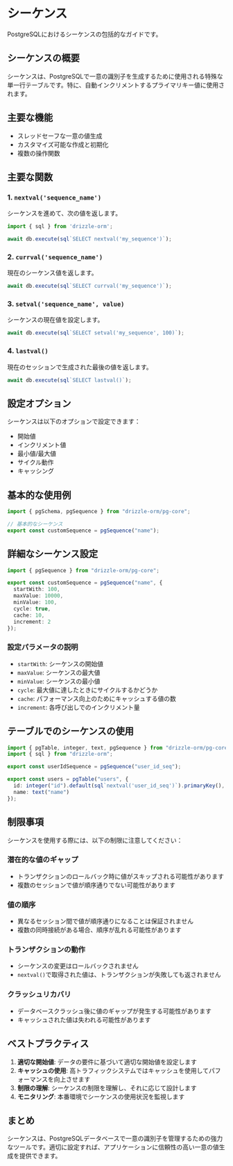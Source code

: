 # シーケンス

PostgreSQLにおけるシーケンスの包括的なガイドです。

## シーケンスの概要

シーケンスは、PostgreSQLで一意の識別子を生成するために使用される特殊な単一行テーブルです。特に、自動インクリメントするプライマリキー値に使用されます。

## 主要な機能

- スレッドセーフな一意の値生成
- カスタマイズ可能な作成と初期化
- 複数の操作関数

## 主要な関数

### 1. `nextval('sequence_name')`
シーケンスを進めて、次の値を返します。

```typescript
import { sql } from 'drizzle-orm';

await db.execute(sql`SELECT nextval('my_sequence')`);
```

### 2. `currval('sequence_name')`
現在のシーケンス値を返します。

```typescript
await db.execute(sql`SELECT currval('my_sequence')`);
```

### 3. `setval('sequence_name', value)`
シーケンスの現在値を設定します。

```typescript
await db.execute(sql`SELECT setval('my_sequence', 100)`);
```

### 4. `lastval()`
現在のセッションで生成された最後の値を返します。

```typescript
await db.execute(sql`SELECT lastval()`);
```

## 設定オプション

シーケンスは以下のオプションで設定できます：

- 開始値
- インクリメント値
- 最小値/最大値
- サイクル動作
- キャッシング

## 基本的な使用例

```typescript
import { pgSchema, pgSequence } from "drizzle-orm/pg-core";

// 基本的なシーケンス
export const customSequence = pgSequence("name");
```

## 詳細なシーケンス設定

```typescript
import { pgSequence } from "drizzle-orm/pg-core";

export const customSequence = pgSequence("name", {
  startWith: 100,
  maxValue: 10000,
  minValue: 100,
  cycle: true,
  cache: 10,
  increment: 2
});
```

### 設定パラメータの説明

- `startWith`: シーケンスの開始値
- `maxValue`: シーケンスの最大値
- `minValue`: シーケンスの最小値
- `cycle`: 最大値に達したときにサイクルするかどうか
- `cache`: パフォーマンス向上のためにキャッシュする値の数
- `increment`: 各呼び出しでのインクリメント量

## テーブルでのシーケンスの使用

```typescript
import { pgTable, integer, text, pgSequence } from "drizzle-orm/pg-core";
import { sql } from "drizzle-orm";

export const userIdSequence = pgSequence("user_id_seq");

export const users = pgTable("users", {
  id: integer("id").default(sql`nextval('user_id_seq')`).primaryKey(),
  name: text("name")
});
```

## 制限事項

シーケンスを使用する際には、以下の制限に注意してください：

### 潜在的な値のギャップ
- トランザクションのロールバック時に値がスキップされる可能性があります
- 複数のセッションで値が順序通りでない可能性があります

### 値の順序
- 異なるセッション間で値が順序通りになることは保証されません
- 複数の同時接続がある場合、順序が乱れる可能性があります

### トランザクションの動作
- シーケンスの変更はロールバックされません
- `nextval()`で取得された値は、トランザクションが失敗しても返されません

### クラッシュリカバリ
- データベースクラッシュ後に値のギャップが発生する可能性があります
- キャッシュされた値は失われる可能性があります

## ベストプラクティス

1. **適切な開始値**: データの要件に基づいて適切な開始値を設定します
2. **キャッシュの使用**: 高トラフィックシステムではキャッシュを使用してパフォーマンスを向上させます
3. **制限の理解**: シーケンスの制限を理解し、それに応じて設計します
4. **モニタリング**: 本番環境でシーケンスの使用状況を監視します

## まとめ

シーケンスは、PostgreSQLデータベースで一意の識別子を管理するための強力なツールです。適切に設定すれば、アプリケーションに信頼性の高い一意の値生成を提供できます。
